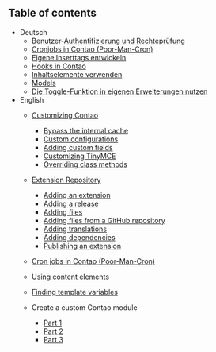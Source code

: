 ## Table of contents

* Deutsch
    * [Benutzer-Authentifizierung und Rechteprüfung](de/Benutzer-Authentifizierung-und-Rechtepruefung.md)
    * [Cronjobs in Contao (Poor-Man-Cron)](de/Cronjobs-in-Contao.md)
    * [Eigene Inserttags entwickeln](de/Eigene-Inserttags.md)
    * [Hooks in Contao](de/Hooks-in-Contao.md)
    * [Inhaltselemente verwenden](de/Inhaltselemente-verwenden.md)
    * [Models](de/Models.md)
    * [Die Toggle-Funktion in eigenen Erweiterungen nutzen](de/Toggle-Funktion-in-eigenen-Erweiterungen.md)
* English
    * [Customizing Contao](customizing-contao/README.md)
        * [Bypass the internal cache](customizing-contao/bypass-the-internal-cache.md)
        * [Custom configurations](customizing-contao/custom-configurations.md)
        * [Adding custom fields](customizing-contao/adding-custom-fields.md)
        * [Customizing TinyMCE](customizing-contao/customizing-tinymce.md)
        * [Overriding class methods](customizing-contao/overriding-class-methods.md)
    * [Extension Repository](extension-repository/README.md)
        * [Adding an extension](extension-repository/adding-an-extension.md)
        * [Adding a release](extension-repository/adding-a-release.md)
        * [Adding files](extension-repository/adding-files.md)
        * [Adding files from a GitHub repository](extension-repository/adding-files-from-a-github-repository.md)
        * [Adding translations](extension-repository/adding-translations.md)
        * [Adding dependencies](extension-repository/adding-dependencies.md)
        * [Publishing an extension](extension-repository/publishing-an-extension.md)

    * [Cron jobs in Contao (Poor-Man-Cron)](en/Cron-jobs-in-Contao.md)
    * [Using content elements](en/Using-Content-Elements.md)
    * [Finding template variables](en/Finding-the-right-template-variables.md)
    * Create a custom Contao module
        * [Part 1](en/custom-module/part1.md)
        * [Part 2](en/custom-module/part2.md)
        * [Part 3](en/custom-module/part3.md)
